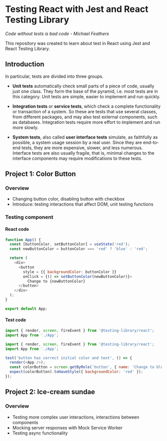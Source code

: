 # Testing React with Jest and React Testing Library
*Code without tests is bad code - Michael Feathers*

This repository was created to learn about test in React using Jest and React Testing Library. 

## Introduction
In particular, tests are divided into three groups. 

- **Unit tests**  automatically check small parts of a piece of code, usually just one class. They form the base of the pyramid, i.e. most tests are in this category. Unit tests are simple, easier to implement and run quickly. 

- **Integration tests** or **service tests**, which check a complete functionality or transaction of a system. So these are tests that use several classes, from different packages, and may also test external components, such as databases. Integration tests require more effort to implement and run more slowly. 

- **System tests**, also called **user interface tests** simulate, as faithfully as possible, a system usage session by a real user. Since they are end-to-end tests, they are more expensive, slower, and less numerous. Interface tests are also usually fragile, that is, minimal changes to the interface components may require modifications to these tests.

## Project 1: Color Button
### Overview 
- Changing button color, disabling button with checkbox 
- Introduce: testing interactions that affect DOM, unit testing functions

### Testing component
#### React code
```javascript
function App() {
  const [buttonColor, setButtonColor] = useState('red'); 
  const newButtonColor = buttonColor === 'red' ? 'blue' : 'red'; 

  return (
    <div>
      <button 
        style = {{ backgroundColor: buttonColor }}
        onClick = {() => setButtonColor(newButtonColor)}>
          Change to {newButtonColor}
      </button>
    </div>
  );
}

export default App;
```
#### Test code
```javascript
import { render, screen, fireEvent } from '@testing-library/react';
import App from './App';

import { render, screen, fireEvent } from '@testing-library/react';
import App from './App';

test('button has correct initial color and text', () => {
  render(<App />); 
  const colorButton = screen.getByRole('button', { name: 'Change to blue' }); 
  expect(colorButton).toHaveStyle({ backgroundColor: 'red' }); 
});
```

## Project 2: Ice-cream sundae 
### Overview 
- Testing more complex user interactions, interactions between components 
- Mocking server responses with Mock Service Worker 
- Testing async functionality 
